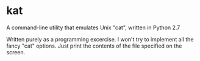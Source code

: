 # kat
A command-line utility that emulates Unix "cat", written in Python 2.7

Written purely as a programming excercise. I won't try to implement all the fancy "cat" options. Just print the contents of the file specified on the screen.
